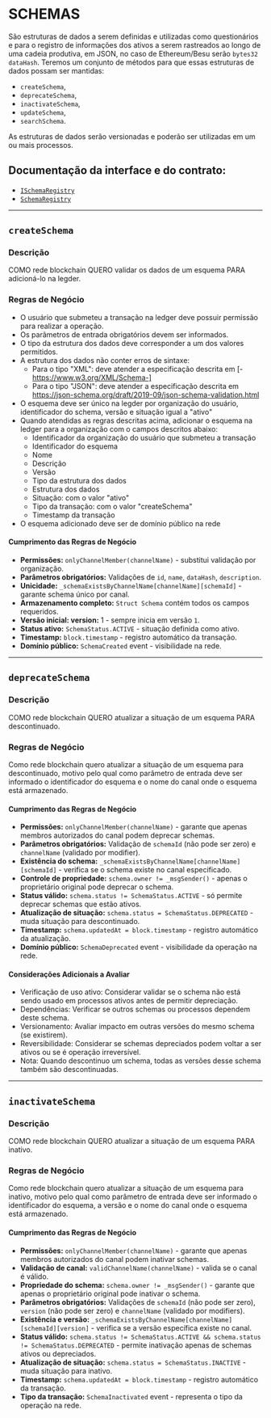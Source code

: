 # SCHEMAS

São estruturas de dados a serem definidas e utilizadas como questionários e para o registro de informações dos ativos a serem rastreados ao longo de uma cadeia produtiva, em JSON, no caso de Ethereum/Besu serão `bytes32 dataHash`.
Teremos um conjunto de métodos para que essas estruturas de dados possam ser mantidas: 
- `createSchema`, 
- `deprecateSchema`, 
- `inactivateSchema`, 
- `updateSchema`,
- `searchSchema`.

As estruturas de dados serão versionadas e poderão ser utilizadas em um ou mais processos.

## Documentação da interface e do contrato: 
- [`ISchemaRegistry`](../docs/interfaces/ISchemaRegistry.md)
- [`SchemaRegistry`](../docs/SchemaRegistry.md)

***
## `createSchema`
### Descrição
COMO rede blockchain QUERO validar os dados de um esquema PARA adicioná-lo na legder.

### Regras de Negócio
- O usuário que submeteu a transação na ledger deve possuir permissão para realizar a operação.
- Os parâmetros de entrada obrigatórios devem ser informados.
- O tipo da estrutura dos dados deve corresponder a um dos valores permitidos.
- A estrutura dos dados não conter erros de sintaxe: 
    - Para o tipo "XML": deve atender a especificação descrita em [-https://www.w3.org/XML/Schema-]
    - Para o tipo "JSON": deve atender a especificação descrita em https://json-schema.org/draft/2019-09/json-schema-validation.html
- O esquema deve ser único na legder por organização do usuário, identificador do schema, versão e situação igual a "ativo"
- Quando atendidas as regras descritas acima, adicionar o esquema na ledger para a organização com o campos descritos abaixo: 
    - Identificador da organização do usuário que submeteu a transação
    - Identificador do esquema
    - Nome 
    - Descrição
    - Versão
    - Tipo da estrutura dos dados
    - Estrutura dos dados
    - Situação: com o valor "ativo"
    - Tipo da transação: com o valor "createSchema"
    - Timestamp da transação
- O esquema adicionado deve ser de domínio público na rede

#### Cumprimento das Regras de Negócio
- **Permissões:** `onlyChannelMember(channelName)` - substitui validação por organização.
- **Parâmetros obrigatórios:** Validações de `id`, `name`, `dataHash`, `description`.
- **Unicidade:** `_schemaExistsByChannelName[channelName][schemaId]` - garante schema único por canal.
- **Armazenamento completo:** `Struct Schema` contém todos os campos requeridos.
- **Versão inicial: version:** 1 - sempre inicia em versão `1`.
- **Status ativo:**  `SchemaStatus.ACTIVE` - situação definida como ativo.
- **Timestamp:** `block.timestamp` - registro automático da transação.
- **Domínio público:** `SchemaCreated` event - visibilidade na rede.


***
## `deprecateSchema`
### Descrição
COMO rede blockchain QUERO atualizar a situação de um esquema PARA descontinuado.

### Regras de Negócio
Como rede blockchain quero atualizar a situação de um esquema para descontinuado, motivo pelo qual como parâmetro de entrada deve ser informado o identificador do esquema e o nome do canal onde o esquema está armazenado.

#### Cumprimento das Regras de Negócio
- **Permissões:** `onlyChannelMember(channelName)` - garante que apenas membros autorizados do canal podem deprecar schemas.
- **Parâmetros obrigatórios:** Validação de `schemaId` (não pode ser zero) e `channelName` (validado por modifier).
- **Existência do schema:** `_schemaExistsByChannelName[channelName][schemaId]` - verifica se o schema existe no canal especificado.
- **Controle de propriedade:** `schema.owner != _msgSender()` - apenas o proprietário original pode deprecar o schema.
- **Status válido:** `schema.status != SchemaStatus.ACTIVE` - só permite deprecar schemas que estão ativos.
- **Atualização de situação:** `schema.status = SchemaStatus.DEPRECATED` - muda situação para descontinuado.
- **Timestamp:** `schema.updatedAt = block.timestamp` - registro automático da atualização.
- **Domínio público:** `SchemaDeprecated` event - visibilidade da operação na rede.

#### **Considerações Adicionais a Avaliar**
- Verificação de uso ativo: Considerar validar se o schema não está sendo usado em processos ativos antes de permitir depreciação.
- Dependências: Verificar se outros schemas ou processos dependem deste schema.
- Versionamento: Avaliar impacto em outras versões do mesmo schema (se existirem).
- Reversibilidade: Considerar se schemas depreciados podem voltar a ser ativos ou se é operação irreversível.
- Nota: Quando descontinuo um schema, todas as versões desse schema também são descontinuadas.

***
## `inactivateSchema`
### Descrição
COMO rede blockchain QUERO atualizar a situação de um esquema PARA inativo.

### Regras de Negócio
Como rede blockchain quero atualizar a situação de um esquema para inativo, motivo pelo qual como parâmetro de entrada deve ser informado o identificador do esquema, a
versão e o nome do canal onde o esquema está armazenado.

#### Cumprimento das Regras de Negócio

- **Permissões:** `onlyChannelMember(channelName)` - garante que apenas membros autorizados do canal podem inativar schemas.
- **Validação de canal:** `validChannelName(channelName)` - valida se o canal é válido.
- **Propriedade do schema:** `schema.owner != _msgSender()` - garante que apenas o proprietário original pode inativar o schema.
- **Parâmetros obrigatórios:** Validações de `schemaId` (não pode ser zero), `version` (não pode ser zero) e `channelName` (validado por modifiers).
- **Existência e versão:** `_schemaExistsByChannelName[channelName][schemaId][version]` - verifica se a versão específica existe no canal.
- **Status válido:** `schema.status != SchemaStatus.ACTIVE && schema.status != SchemaStatus.DEPRECATED` - permite inativação apenas de schemas ativos ou depreciados.
- **Atualização de situação:** `schema.status = SchemaStatus.INACTIVE` - muda situação para inativo.
- **Timestamp:** `schema.updatedAt = block.timestamp` - registro automático da transação.
- **Tipo da transação:** `SchemaInactivated` event - representa o tipo da operação na rede.
